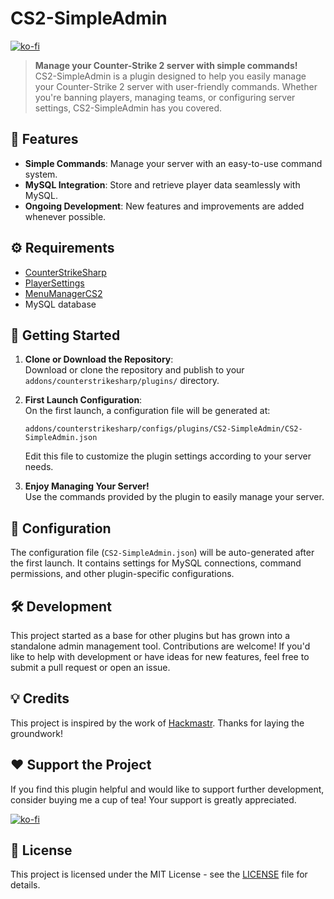 # CS2-SimpleAdmin

[![ko-fi](https://ko-fi.com/img/githubbutton_sm.svg)](https://ko-fi.com/Y8Y4THKXG)

> **Manage your Counter-Strike 2 server with simple commands!**  
> CS2-SimpleAdmin is a plugin designed to help you easily manage your Counter-Strike 2 server with user-friendly commands. Whether you're banning players, managing teams, or configuring server settings, CS2-SimpleAdmin has you covered.

## 📜 Features
- **Simple Commands**: Manage your server with an easy-to-use command system.
- **MySQL Integration**: Store and retrieve player data seamlessly with MySQL.
- **Ongoing Development**: New features and improvements are added whenever possible.

## ⚙️ Requirements
- [CounterStrikeSharp](https://github.com/roflmuffin/CounterStrikeSharp)  
- [PlayerSettings](https://github.com/NickFox007/PlayerSettingsCS2)
- [MenuManagerCS2](https://github.com/NickFox007/MenuManagerCS2)
- MySQL database

## 🚀 Getting Started
1. **Clone or Download the Repository**:  
   Download or clone the repository and publish to your `addons/counterstrikesharp/plugins/` directory.

2. **First Launch Configuration**:  
   On the first launch, a configuration file will be generated at:
   ```
   addons/counterstrikesharp/configs/plugins/CS2-SimpleAdmin/CS2-SimpleAdmin.json
   ```
   Edit this file to customize the plugin settings according to your server needs.

3. **Enjoy Managing Your Server!**  
   Use the commands provided by the plugin to easily manage your server.

## 📁 Configuration
The configuration file (`CS2-SimpleAdmin.json`) will be auto-generated after the first launch. It contains settings for MySQL connections, command permissions, and other plugin-specific configurations.

## 🛠️ Development
This project started as a base for other plugins but has grown into a standalone admin management tool. Contributions are welcome! If you'd like to help with development or have ideas for new features, feel free to submit a pull request or open an issue.

## 💡 Credits
This project is inspired by the work of [Hackmastr](https://github.com/Hackmastr/css-basic-admin/). Thanks for laying the groundwork!

## ❤️ Support the Project
If you find this plugin helpful and would like to support further development, consider buying me a cup of tea! Your support is greatly appreciated.

[![ko-fi](https://ko-fi.com/img/githubbutton_sm.svg)](https://ko-fi.com/Y8Y4THKXG)

## 📄 License
This project is licensed under the MIT License - see the [LICENSE](LICENSE) file for details.
